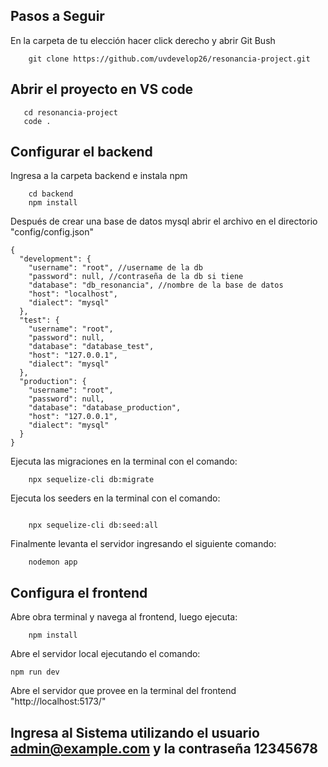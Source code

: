 ## Pasos a Seguir

En la carpeta de tu elección hacer click derecho y abrir Git Bush

```
    git clone https://github.com/uvdevelop26/resonancia-project.git
```

## Abrir el proyecto en VS code

``` 
   cd resonancia-project
   code .
```

## Configurar el backend

Ingresa a la carpeta backend e instala npm

```
    cd backend
    npm install
```

Después de crear una base de datos mysql abrir el
archivo en el directorio "config/config.json"

```
{
  "development": {
    "username": "root", //username de la db
    "password": null, //contraseña de la db si tiene
    "database": "db_resonancia", //nombre de la base de datos
    "host": "localhost",
    "dialect": "mysql"
  },
  "test": {
    "username": "root",
    "password": null,
    "database": "database_test",
    "host": "127.0.0.1",
    "dialect": "mysql"
  },
  "production": {
    "username": "root",
    "password": null,
    "database": "database_production",
    "host": "127.0.0.1",
    "dialect": "mysql"
  }
}

```

Ejecuta las migraciones en la terminal con el comando:

```
    npx sequelize-cli db:migrate

```

Ejecuta los seeders en la terminal con el comando:

```

    npx sequelize-cli db:seed:all

```

Finalmente levanta el servidor ingresando el siguiente comando:

```
    nodemon app

```

## Configura el frontend

Abre obra terminal y navega al frontend, luego ejecuta:

```
    npm install

```

Abre el servidor local ejecutando el comando:

```
npm run dev

```
Abre el servidor que provee en la terminal del frontend "http://localhost:5173/"


## Ingresa al Sistema utilizando el usuario admin@example.com y la contraseña 12345678

